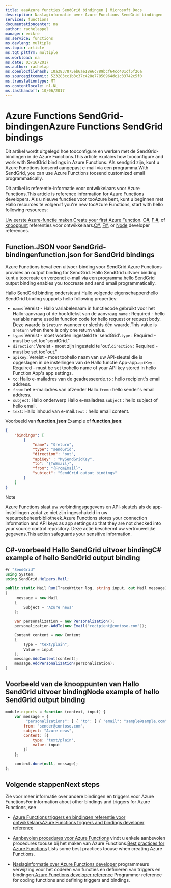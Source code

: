 ```yaml
---
title: aaaAzure functies SendGrid bindingen | Microsoft Docs
description: Naslaginformatie over Azure Functions SendGrid bindingen
services: functions
documentationcenter: na
author: rachelappel
manager: erikre
ms.service: functions
ms.devlang: multiple
ms.topic: article
ms.tgt_pltfrm: multiple
ms.workload: na
ms.date: 03/16/2017
ms.author: rachelap
ms.openlocfilehash: 10a3837875eb6ae18e6c789bcf64cc401cf5f26a
ms.sourcegitcommit: 523283cc1b3c37c428e77850964dc1c33742c5f0
ms.translationtype: MT
ms.contentlocale: nl-NL
ms.lasthandoff: 10/06/2017
---
```

# <a name="azure-functions-sendgrid-bindings"></a><span data-ttu-id="0ee41-103">Azure Functions SendGrid-bindingen</span><span class="sxs-lookup"><span data-stu-id="0ee41-103">Azure Functions SendGrid bindings</span></span>

<span data-ttu-id="0ee41-104">Dit artikel wordt uitgelegd hoe tooconfigure en werken met de SendGrid-bindingen in de Azure Functions.</span><span class="sxs-lookup"><span data-stu-id="0ee41-104">This article explains how tooconfigure and work with SendGrid bindings in Azure Functions.</span></span> <span data-ttu-id="0ee41-105">Als sendgrid zijn, kunt u Azure Functions toosend aangepast e-mail via een programma.</span><span class="sxs-lookup"><span data-stu-id="0ee41-105">With SendGrid, you can use Azure Functions toosend customized email programmatically.</span></span>

<span data-ttu-id="0ee41-106">Dit artikel is referentie-informatie voor ontwikkelaars voor Azure Functions.</span><span class="sxs-lookup"><span data-stu-id="0ee41-106">This article is reference information for Azure Functions developers.</span></span> <span data-ttu-id="0ee41-107">Als u nieuwe functies voor tooAzure bent, kunt u beginnen met Hallo resources te volgen:</span><span class="sxs-lookup"><span data-stu-id="0ee41-107">If you're new tooAzure Functions, start with hello following resources:</span></span>

<span data-ttu-id="0ee41-108">[Uw eerste Azure-functie maken](functions-create-first-azure-function.md).</span><span class="sxs-lookup"><span data-stu-id="0ee41-108">[Create your first Azure Function](functions-create-first-azure-function.md).</span></span> 
<span data-ttu-id="0ee41-109">[C#](functions-reference-csharp.md), [F #](functions-reference-fsharp.md), of [knooppunt](functions-reference-node.md) referenties voor ontwikkelaars.</span><span class="sxs-lookup"><span data-stu-id="0ee41-109">[C#](functions-reference-csharp.md), [F#](functions-reference-fsharp.md), or [Node](functions-reference-node.md) developer references.</span></span>

## <a name="functionjson-for-sendgrid-bindings"></a><span data-ttu-id="0ee41-110">Function.JSON voor SendGrid-bindingen</span><span class="sxs-lookup"><span data-stu-id="0ee41-110">function.json for SendGrid bindings</span></span>

<span data-ttu-id="0ee41-111">Azure Functions bevat een uitvoer-binding voor SendGrid.</span><span class="sxs-lookup"><span data-stu-id="0ee41-111">Azure Functions provides an output binding for SendGrid.</span></span> <span data-ttu-id="0ee41-112">Hallo SendGrid uitvoer binding kunt u toocreate en verzendt e-mail via een programma.</span><span class="sxs-lookup"><span data-stu-id="0ee41-112">hello SendGrid output binding enables you toocreate and send email programmatically.</span></span> 

<span data-ttu-id="0ee41-113">Hallo SendGrid binding ondersteunt Hallo volgende eigenschappen:</span><span class="sxs-lookup"><span data-stu-id="0ee41-113">hello SendGrid binding supports hello following properties:</span></span>

- <span data-ttu-id="0ee41-114">`name`: Vereist - Hallo variabelenaam in functiecode gebruikt voor het Hallo-aanvraag of de hoofdtekst van de aanvraag.</span><span class="sxs-lookup"><span data-stu-id="0ee41-114">`name` : Required - hello variable name used in function code for hello request or request body.</span></span> <span data-ttu-id="0ee41-115">Deze waarde is ```$return``` wanneer er slechts één waarde.</span><span class="sxs-lookup"><span data-stu-id="0ee41-115">This value is ```$return``` when there is only one return value.</span></span> 
- <span data-ttu-id="0ee41-116">`type`: Vereist - moet worden ingesteld te 'sendGrid'.</span><span class="sxs-lookup"><span data-stu-id="0ee41-116">`type` : Required - must be set too"sendGrid."</span></span>
- <span data-ttu-id="0ee41-117">`direction`: Vereist - moet zijn ingesteld te 'out'.</span><span class="sxs-lookup"><span data-stu-id="0ee41-117">`direction` : Required - must be set too"out."</span></span>
- <span data-ttu-id="0ee41-118">`apiKey`: Vereist - moet toohello naam van uw API-sleutel die is opgeslagen in de instellingen van de Hallo functie App-app.</span><span class="sxs-lookup"><span data-stu-id="0ee41-118">`apiKey` : Required - must be set toohello name of your API key stored in hello Function App's app settings.</span></span>
- <span data-ttu-id="0ee41-119">`to`: Hallo e-mailadres van de geadresseerde.</span><span class="sxs-lookup"><span data-stu-id="0ee41-119">`to` : hello recipient's email address.</span></span>
- <span data-ttu-id="0ee41-120">`from`: het e-mailadres van afzender Hallo.</span><span class="sxs-lookup"><span data-stu-id="0ee41-120">`from` : hello sender's email address.</span></span>
- <span data-ttu-id="0ee41-121">`subject`: Hallo onderwerp Hallo e-mailadres.</span><span class="sxs-lookup"><span data-stu-id="0ee41-121">`subject` : hello subject of hello email.</span></span>
- <span data-ttu-id="0ee41-122">`text`: Hallo inhoud van e-mail.</span><span class="sxs-lookup"><span data-stu-id="0ee41-122">`text` : hello email content.</span></span>

<span data-ttu-id="0ee41-123">Voorbeeld van **function.json**:</span><span class="sxs-lookup"><span data-stu-id="0ee41-123">Example of **function.json**:</span></span>

```json 
{
    "bindings": [
        {
            "name": "$return",
            "type": "sendGrid",
            "direction": "out",
            "apiKey" : "MySendGridKey",
            "to": "{ToEmail}",
            "from": "{FromEmail}",
            "subject": "SendGrid output bindings"
        }
    ]
}
```

> [!NOTE]
> <span data-ttu-id="0ee41-124">Azure Functions slaat uw verbindingsgegevens en API-sleutels als de app-instellingen zodat ze niet zijn ingeschakeld in uw resourcebeheerbibliotheek.</span><span class="sxs-lookup"><span data-stu-id="0ee41-124">Azure Functions stores your connection information and API keys as app settings so that they are not checked into your source control repository.</span></span> <span data-ttu-id="0ee41-125">Deze actie beschermt uw vertrouwelijke gegevens.</span><span class="sxs-lookup"><span data-stu-id="0ee41-125">This action safeguards your sensitive information.</span></span>
>
>

## <a name="c-example-of-hello-sendgrid-output-binding"></a><span data-ttu-id="0ee41-126">C#-voorbeeld Hallo SendGrid uitvoer binding</span><span class="sxs-lookup"><span data-stu-id="0ee41-126">C# example of hello SendGrid output binding</span></span>

```csharp
#r "SendGrid"
using System;
using SendGrid.Helpers.Mail;

public static Mail Run(TraceWriter log, string input, out Mail message)
{
     message = new Mail
    {        
        Subject = "Azure news"          
    };

    var personalization = new Personalization();
    personalization.AddTo(new Email("recipient@contoso.com"));   

    Content content = new Content
    {
        Type = "text/plain",
        Value = input
    };
    message.AddContent(content);
    message.AddPersonalization(personalization);
}
```

## <a name="node-example-of-hello-sendgrid-output-binding"></a><span data-ttu-id="0ee41-127">Voorbeeld van de knooppunten van Hallo SendGrid uitvoer binding</span><span class="sxs-lookup"><span data-stu-id="0ee41-127">Node example of hello SendGrid output binding</span></span>

```javascript
module.exports = function (context, input) {    
    var message = {
         "personalizations": [ { "to": [ { "email": "sample@sample.com" } ] } ],
        from: "sender@contoso.com",        
        subject: "Azure news",
        content: [{
            type: 'text/plain',
            value: input
        }]
    };

    context.done(null, message);
};

```

## <a name="next-steps"></a><span data-ttu-id="0ee41-128">Volgende stappen</span><span class="sxs-lookup"><span data-stu-id="0ee41-128">Next steps</span></span>
<span data-ttu-id="0ee41-129">Zie voor meer informatie over andere bindingen en triggers voor Azure Functions</span><span class="sxs-lookup"><span data-stu-id="0ee41-129">For information about other bindings and triggers for Azure Functions, see</span></span> 
- [<span data-ttu-id="0ee41-130">Azure Functions triggers en bindingen referentie voor ontwikkelaars</span><span class="sxs-lookup"><span data-stu-id="0ee41-130">Azure Functions triggers and bindings developer reference</span></span>](functions-triggers-bindings.md)

- <span data-ttu-id="0ee41-131">[Aanbevolen procedures voor Azure Functions](functions-best-practices.md) vindt u enkele aanbevolen procedures toouse bij het maken van Azure Functions.</span><span class="sxs-lookup"><span data-stu-id="0ee41-131">[Best practices for Azure Functions](functions-best-practices.md) Lists some best practices toouse when creating Azure Functions.</span></span>

- <span data-ttu-id="0ee41-132">[Naslaginformatie over Azure Functions developer](functions-reference.md) programmeurs verwijzing voor het coderen van functies en definiëren van triggers en bindingen.</span><span class="sxs-lookup"><span data-stu-id="0ee41-132">[Azure Functions developer reference](functions-reference.md) Programmer reference for coding functions and defining triggers and bindings.</span></span>
